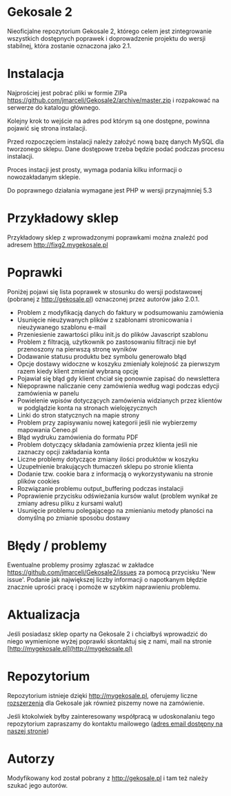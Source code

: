 Gekosale 2
========
Nieoficjalne repozytorium Gekosale 2, którego celem jest zintegrowanie wszystkich dostępnych poprawek i doprowadzenie projektu do wersji stabilnej, która zostanie oznaczona jako 2.1.

# Instalacja
Najprościej jest pobrać pliki w formie ZIPa https://github.com/jmarceli/Gekosale2/archive/master.zip i rozpakować na serwerze do katalogu głównego.

Kolejny krok to wejście na adres pod którym są one dostępne, powinna pojawić się strona instalacji.

Przed rozpoczęciem instalacji należy założyć nową bazę danych MySQL dla tworzonego sklepu. Dane dostępowe trzeba będzie podać podczas procesu instalacji.

Proces instacji jest prosty, wymaga podania kilku informacji o nowozakładanym sklepie.

Do poprawnego działania wymagane jest PHP w wersji przynajmniej 5.3

# Przykładowy sklep
Przykładowy sklep z wprowadzonymi poprawkami można znaleźć pod adresem http://fixg2.mygekosale.pl

# Poprawki
Poniżej pojawi się lista poprawek w stosunku do wersji podstawowej (pobranej z http://gekosale.pl) oznaczonej przez autorów jako 2.0.1.

* Problem z modyfikacją danych do faktury w podsumowaniu zamówienia
* Usunięcie nieużywanych plików z szablonami stronicowania i nieużywanego szablonu e-mail
* Przeniesienie zawartości pliku init.js do plików Javascript szablonu
* Problem z filtracją, użytkownik po zastosowaniu filtracji nie był przenoszony na pierwszą stronę wyników
* Dodawanie statusu produktu bez symbolu generowało błąd
* Opcje dostawy widoczne w koszyku zmieniały kolejność za pierwszym razem kiedy klient zmieniał wybraną opcję
* Pojawiał się błąd gdy klient chciał się ponownie zapisać do newslettera
* Niepoprawne naliczanie ceny zamówienia według wagi podczas edycji zamówienia w panelu
* Powielenie wpisów dotyczących zamówienia widzianych przez klientów w podglądzie konta na stronach wielojęzycznych
* Linki do stron statycznych na mapie strony
* Problem przy zapisywaniu nowej kategorii jeśli nie wybierzemy mapowania Ceneo.pl
* Błąd wydruku zamówienia do formatu PDF
* Problem dotyczący składania zamówienia przez klienta jeśli nie zaznaczy opcji zakładania konta
* Liczne problemy dotyczące zmiany ilości produktów w koszyku
* Uzupełnienie brakujących tłumaczeń sklepu po stronie klienta
* Dodanie tzw. cookie bara z informacją o wykorzystywaniu na stronie plików cookies
* Rozwiązanie problemu output_buffering podczas instalacji
* Poprawienie przycisku odświeżania kursów walut (problem wynikał ze zmiany adresu pliku z kursami walut)
* Usunięcie problemu polegającego na zmienianiu metody płaności na domyślną po zmianie sposobu dostawy

# Błędy / problemy
Ewentualne problemy prosimy zgłaszać w zakładce https://github.com/jmarceli/Gekosale2/issues za pomocą przycisku 'New issue'.
Podanie jak największej liczby informacji o napotkanym błędzie znacznie uprości pracę i pomoże w szybkim naprawieniu problemu.

# Aktualizacja
Jeśli posiadasz sklep oparty na Gekosale 2 i chciałbyś wprowadzić do niego wymienione wyżej poprawki skontaktuj się z nami, mail na stronie [http://mygekosale.pl](http://mygekosale.pl)

# Repozytorium
Repozytorium istnieje dzięki http://mygekosale.pl, oferujemy liczne [rozszerzenia](http://mygekosale.pl/moduly) dla Gekosale jak również piszemy nowe na zamówienie.

Jeśli ktokolwiek byłby zainteresowany współpracą w udoskonalaniu tego repozytorium zapraszamy do kontaktu mailowego ([adres email dostępny na naszej stronie](http://mygekosale.pl))

# Autorzy
Modyfikowany kod został pobrany z http://gekosale.pl i tam też należy szukać jego autorów.
